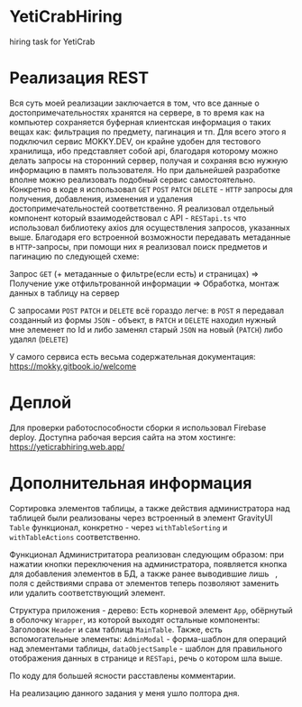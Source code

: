 # YetiCrabHiring
hiring task for YetiCrab

# Реализация REST
Вся суть моей реализации заключается в том, что все данные о достопримечательностях хранятся на сервере, в то время как на компьютер сохраняется буферная клиентская информация о таких вещах как: фильтрация по предмету, пагинация и тп. Для всего этого я подключил сервис MOKKY.DEV, он крайне удобен для тестового хранилища, ибо представляет собой api, благодаря которому можно делать запросы на сторонний сервер, получая и сохраняя всю нужную информацию в память пользователя. Но при дальнейшей разработке вполне можно реализовать подобный сервис самостоятельно. Конкретно в коде я использовал `GET` `POST` `PATCH` `DELETE` - `HTTP` запросы для получения, добавления, изменения и удаления достопримечательностей соответственно. Я реализовал отдельный компонент который взаимодействовал с API - `RESTapi.ts` что использовал библиотеку axios для осуществления запросов, указанных выше. Благодаря его встроенной возможности передавать метаданные в `HTTP`-запросы, при помощи них я реализовал поиск предметов и пагинацию по следующей схеме:

Запрос `GET` (+ метаданные о фильтре(если есть) и страницах) => Получение уже отфильтрованной информации => Обработка, монтаж данных в таблицу на сервер

С запросами `POST` `PATCH` и `DELETE` всё гораздо легче: в `POST` я передавал созданный из формы `JSON` - объект, в `PATCH` и `DELETE` находил нужный мне элеменет по Id и либо заменял старый `JSON` на новый (`PATCH`) либо удалял (`DELETE`)

У самого сервиса есть весьма содержательная документация: https://mokky.gitbook.io/welcome

# Деплой
Для проверки работоспособности сборки я использовал Firebase deploy. Доступна рабочая версия сайта на этом хостинге: https://yeticrabhiring.web.app/

# Дополнительная информация 
Сортировка элементов таблицы, а также действия администратора над таблицей были реализованы через встроенный в элемент GravityUI `Table` функционал, конкретно - через `withTableSorting` и `withTableActions` соответственно.

Функционал Администритатора реализован следующим образом: при нажатии кнопки переключения на администратора, появляется кнопка для добавления элементов в БД, а также ранее выводившие лишь ` `, поля с действиями справа от элементов теперь позволяют заменить или удалить соответствующий элемент.

Структура приложения - дерево: Есть корневой элемент `App`, обёрнутый в оболочку `Wrapper`, из которой выходят остальные компоненты: Заголовок `Header` и сам таблица `MainTable`. Также, есть вспомогательные элементы: `AdminModal` - форма-шаблон для операций над элементами таблицы, `dataObjectSample` - шаблон для правильного отображения данных в странице и `RESTapi`, речь о котором шла выше. 

По коду для большей ясности расставлены комментарии.

На реализацию данного задания у меня ушло полтора дня.
